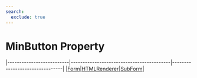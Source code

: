 ```yaml
---
search:
  exclude: true
---
```


<h1 class="heading"><span class="name">MinButton Property</span></h1>

|--------------------------|------------------------------------------|--------------------------------|
|[Form](../objects/form.md)|[HTMLRenderer](../objects/htmlrenderer.md)|[SubForm](../objects/subform.md)|
